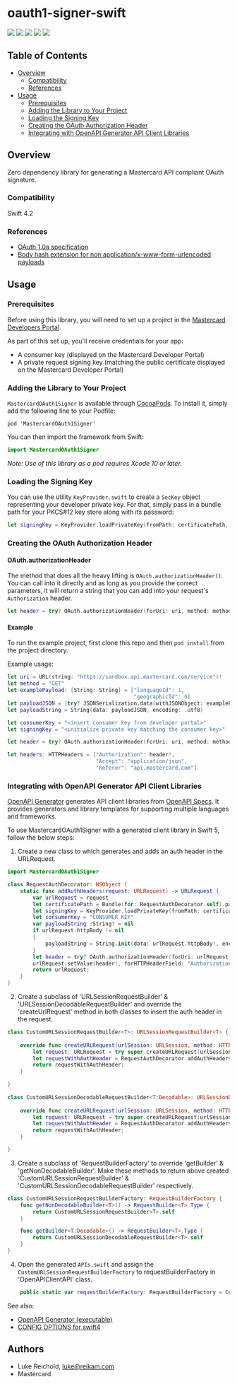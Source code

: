 # oauth1-signer-swift

[![](https://github.com/Mastercard/oauth1-signer-swift/workflows/Build%20&%20Test/badge.svg)](https://github.com/Mastercard/oauth1-signer-swift/actions?query=workflow%3A%22Build+%26+Test%22)
[![](https://sonarcloud.io/api/project_badges/measure?project=Mastercard_oauth1-signer-swift&metric=alert_status)](https://sonarcloud.io/dashboard?id=Mastercard_oauth1-signer-swift)
[![](https://github.com/Mastercard/oauth1-signer-swift/workflows/broken%20links%3F/badge.svg)](https://github.com/Mastercard/oauth1-signer-swift/actions?query=workflow%3A%22broken+links%3F%22)
[![](https://img.shields.io/cocoapods/v/MastercardOAuth1Signer.svg?style=flat&color=blue)](https://cocoapods.org/pods/MastercardOAuth1Signer)
[![](https://img.shields.io/badge/license-MIT-yellow.svg)](https://github.com/Mastercard/oauth1-signer-swift/blob/master/LICENSE)

## Table of Contents
- [Overview](#overview)
    * [Compatibility](#compatibility)
    * [References](#references)
- [Usage](#usage)
    * [Prerequisites](#prerequisites)
    * [Adding the Library to Your Project](#adding-the-library-to-your-project)
    * [Loading the Signing Key](#loading-the-signing-key) 
    * [Creating the OAuth Authorization Header](#creating-the-oauth-authorization-header)
    * [Integrating with OpenAPI Generator API Client Libraries](#integrating-with-openapi-generator-api-client-libraries)

## Overview <a name="overview"></a>

Zero dependency library for generating a Mastercard API compliant OAuth signature.

### Compatibility <a name="compatibility"></a>
Swift 4.2

### References <a name="references"></a>
* [OAuth 1.0a specification](https://tools.ietf.org/html/rfc5849)
* [Body hash extension for non application/x-www-form-urlencoded payloads](https://tools.ietf.org/id/draft-eaton-oauth-bodyhash-00.html)

## Usage <a name="usage"></a>

### Prerequisites <a name="prerequisites"></a>

Before using this library, you will need to set up a project in the [Mastercard Developers Portal](https://developer.mastercard.com). 

As part of this set up, you'll receive credentials for your app:
* A consumer key (displayed on the Mastercard Developer Portal)
* A private request signing key (matching the public certificate displayed on the Mastercard Developer Portal)

### Adding the Library to Your Project <a name="adding-the-library-to-your-project"></a>

`MastercardOAuth1Signer` is available through [CocoaPods](https://cocoapods.org). To install it, simply add the following line to your Podfile:

```
pod 'MastercardOAuth1Signer'
```

You can then import the framework from Swift:
```swift
import MastercardOAuth1Signer
```

*Note: Use of this library as a pod requires Xcode 10 or later.*

### Loading the Signing Key <a name="loading-the-signing-key"></a>

You can use the utility `KeyProvider.swift` to create a `SecKey` object representing your developer private key. 
For that, simply pass in a bundle path for your PKCS#12 key store along with its password:

```swift
let signingKey = KeyProvider.loadPrivateKey(fromPath: certificatePath, keyPassword: "<<PASSWORD>>")!
```

### Creating the OAuth Authorization Header <a name="creating-the-oauth-authorization-header"></a>

#### OAuth.authorizationHeader <a name="oauth-authorizationheader"></a>

The method that does all the heavy lifting is `OAuth.authorizationHeader()`. You can call into it directly and as long as you provide the correct parameters, it will return a string that you can add into your request's `Authorization` header.

```swift
let header = try? OAuth.authorizationHeader(forUri: uri, method: method, payload: payloadString, consumerKey: consumerKey, signingPrivateKey: signingKey)
```

#### Example <a name="example"></a>

To run the example project, first clone this repo and then `pod install` from the project directory.

Example usage:

```swift
let uri = URL(string: "https://sandbox.api.mastercard.com/service")!
let method = "GET"
let examplePayload: [String: String] = ["languageId": 1,
                                        "geographicId": 0]
let payloadJSON = (try? JSONSerialization.data(withJSONObject: examplePayload, options: [])) ?? Data()
let payloadString = String(data: payloadJSON, encoding: .utf8)

let consumerKey = "<insert consumer key from developer portal>"
let signingKey = "<initialize private key matching the consumer key>"

let header = try? OAuth.authorizationHeader(forUri: uri, method: method, payload: payloadString, consumerKey: consumerKey, signingPrivateKey: myPrivateKey)

let headers: HTTPHeaders = ["Authorization": header!,
                            "Accept": "application/json",
                            "Referer": "api.mastercard.com"]
```
### Integrating with OpenAPI Generator API Client Libraries <a name="integrating-with-openapi-generator-api-client-libraries"></a>

[OpenAPI Generator](https://github.com/OpenAPITools/openapi-generator) generates API client libraries from [OpenAPI Specs](https://github.com/OAI/OpenAPI-Specification). 
It provides generators and library templates for supporting multiple languages and frameworks.

To use MastercardOAuth1Signer with a generated client library in Swift 5, follow the below steps:

1. Create a new class to which generates and adds an auth header in the URLRequest.
```swift
import MastercardOAuth1Signer

class RequestAuthDecorator: NSObject {
    static func addAuthHeaders(request: URLRequest) -> URLRequest {
        var urlRequest = request
        let certificatePath = Bundle(for: RequestAuthDecorator.self).path(forResource: "<<FILENAME>>", ofType: "p12")
        let signingKey = KeyProvider.loadPrivateKey(fromPath: certificatePath!, keyPassword: "<<PASSWORD>>")!
        let consumerKey = "CONSUMER_KEY"
        var payloadString :String? = nil
        if urlRequest.httpBody != nil
        {
            payloadString = String.init(data: urlRequest.httpBody!, encoding: .utf8)
        }
        let header = try? OAuth.authorizationHeader(forUri: urlRequest.url!, method: urlRequest.httpMethod!, payload: payloadString, consumerKey: consumerKey, signingPrivateKey: signingKey)
        urlRequest.setValue(header!, forHTTPHeaderField: "Authorization")
        return urlRequest;
    }
}
```
2. Create a subclass of 'URLSessionRequestBuilder' & 'URLSessionDecodableRequestBuilder' and override the 'createUrlRequest' method in both classes to insert the auth header in the request.

```swift
class CustomURLSessionRequestBuilder<T>: URLSessionRequestBuilder<T> {
    
    override func createURLRequest(urlSession: URLSession, method: HTTPMethod, encoding: ParameterEncoding, headers: [String : String]) throws -> URLRequest {
        let request: URLRequest = try super.createURLRequest(urlSession: urlSession, method: method, encoding: encoding, headers: headers);
        let requestWithAuthHeader = RequestAuthDecorator.addAuthHeaders(request: request);
        return requestWithAuthHeader;
    }
  
}

class CustomURLSessionDecodableRequestBuilder<T:Decodable>: URLSessionDecodableRequestBuilder<T> {
    
    override func createURLRequest(urlSession: URLSession, method: HTTPMethod, encoding: ParameterEncoding, headers: [String : String]) throws -> URLRequest {
        let request: URLRequest = try super.createURLRequest(urlSession: urlSession, method: method, encoding: encoding, headers: headers);
        let requestWithAuthHeader = RequestAuthDecorator.addAuthHeaders(request: request);
        return requestWithAuthHeader;
    }

}

```
3. Create a subclass of 'RequestBuilderFactory' to override 'getBuilder' & 'getNonDecodableBuilder'. Make these methods to return above created 'CustomURLSessionRequestBuilder' & 'CustomURLSessionDecodableRequestBuilder' respectively.
```swift
class CustomURLSessionRequestBuilderFactory: RequestBuilderFactory {
    func getNonDecodableBuilder<T>() -> RequestBuilder<T>.Type {
        return CustomURLSessionRequestBuilder<T>.self
    }

    func getBuilder<T:Decodable>() -> RequestBuilder<T>.Type {
        return CustomURLSessionDecodableRequestBuilder<T>.self
    }
}
```
4. Open the generated `APIs.swift` and assign the `CustomURLSessionRequestBuilderFactory` to requestBuilderFactory in 'OpenAPIClientAPI' class.
```swift
    public static var requestBuilderFactory: RequestBuilderFactory = CustomURLSessionRequestBuilderFactory()

```

See also:
* [OpenAPI Generator (executable)](https://mvnrepository.com/artifact/org.openapitools/openapi-generator-cli)
* [CONFIG OPTIONS for swift4](https://github.com/OpenAPITools/openapi-generator/blob/master/docs/generators/swift4-deprecated.md)

## Authors

* Luke Reichold, luke@reikam.com
* Mastercard
